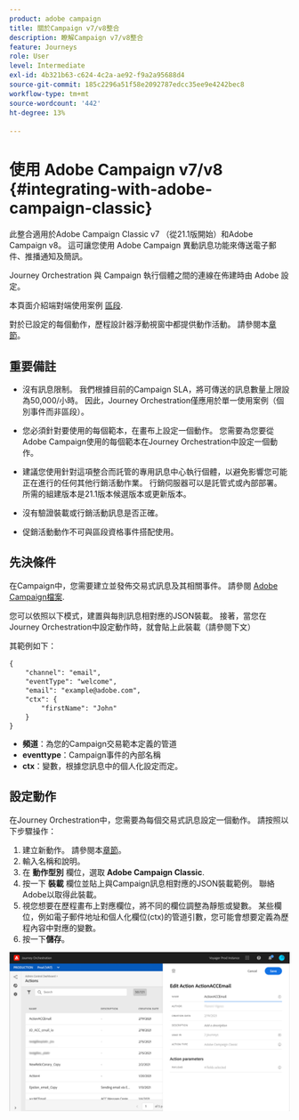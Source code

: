 ```yaml
---
product: adobe campaign
title: 關於Campaign v7/v8整合
description: 瞭解Campaign v7/v8整合
feature: Journeys
role: User
level: Intermediate
exl-id: 4b321b63-c624-4c2a-ae92-f9a2a95688d4
source-git-commit: 185c2296a51f58e2092787edcc35ee9e4242bec8
workflow-type: tm+mt
source-wordcount: '442'
ht-degree: 13%

---
```


# 使用 Adobe Campaign v7/v8 {#integrating-with-adobe-campaign-classic}

此整合適用於Adobe Campaign Classic v7 （從21.1版開始）和Adobe Campaign v8。 這可讓您使用 Adobe Campaign 異動訊息功能來傳送電子郵件、推播通知及簡訊。

Journey Orchestration 與 Campaign 執行個體之間的連線在佈建時由 Adobe 設定。

本頁面介紹端對端使用案例 [區段](../usecase/campaign-classic-use-case.md).

對於已設定的每個動作，歷程設計器浮動視窗中都提供動作活動。 請參閱本[章節](../building-journeys/using-adobe-campaign-classic.md)。

## 重要備註

* 沒有訊息限制。 我們根據目前的Campaign SLA，將可傳送的訊息數量上限設為50,000/小時。 因此，Journey Orchestration僅應用於單一使用案例（個別事件而非區段）。

* 您必須針對要使用的每個範本，在畫布上設定一個動作。 您需要為您要從Adobe Campaign使用的每個範本在Journey Orchestration中設定一個動作。

* 建議您使用針對這項整合而託管的專用訊息中心執行個體，以避免影響您可能正在進行的任何其他行銷活動作業。 行銷伺服器可以是託管式或內部部署。 所需的組建版本是21.1版本候選版本或更新版本。

* 沒有驗證裝載或行銷活動訊息是否正確。

* 促銷活動動作不可與區段資格事件搭配使用。

## 先決條件

在Campaign中，您需要建立並發佈交易式訊息及其相關事件。 請參閱 [Adobe Campaign檔案](https://experienceleague.adobe.com/docs/campaign-classic/using/transactional-messaging/introduction/about-transactional-messaging.html#transactional-messaging).

您可以依照以下模式，建置與每則訊息相對應的JSON裝載。 接著，當您在Journey Orchestration中設定動作時，就會貼上此裝載（請參閱下文）

其範例如下：

```
{
    "channel": "email",
    "eventType": "welcome",
    "email": "example@adobe.com",
    "ctx": {
        "firstName": "John"
    }
}
```

* **頻道**：為您的Campaign交易範本定義的管道
* **eventtype**：Campaign事件的內部名稱
* **ctx**：變數，根據您訊息中的個人化設定而定。

## 設定動作

在Journey Orchestration中，您需要為每個交易式訊息設定一個動作。 請按照以下步驟操作：

1. 建立新動作。 請參閱本[章節](../action/action.md)。
1. 輸入名稱和說明。
1. 在 **動作型別** 欄位，選取 **Adobe Campaign Classic**.
1. 按一下 **裝載** 欄位並貼上與Campaign訊息相對應的JSON裝載範例。 聯絡Adobe以取得此裝載。
1. 視您想要在歷程畫布上對應欄位，將不同的欄位調整為靜態或變數。 某些欄位，例如電子郵件地址和個人化欄位(ctx)的管道引數，您可能會想要定義為歷程內容中對應的變數。
1. 按一下&#x200B;**儲存**。

![](../assets/accintegration1.png)


